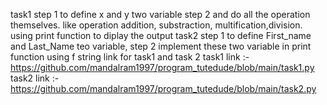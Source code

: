 task1
step 1
to define x and y two variable 
step 2
and do all the operation themselves.
like operation addition, substraction, multification,division. 
using print function to diplay the output
task2
step 1
to define First_name and Last_Name teo variable, 
step 2
implement these two variable in print function using f string
link for task1 and task 2
 task1 link :- https://github.com/mandalram1997/program_tutedude/blob/main/task1.py
 task2 link :- https://github.com/mandalram1997/program_tutedude/blob/main/task2.py
 
